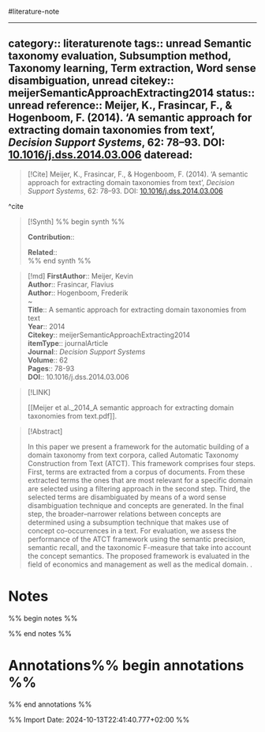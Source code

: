 #literature-note 

---
category:: literaturenote
tags:: unread Semantic taxonomy evaluation, Subsumption method, Taxonomy learning, Term extraction, Word sense disambiguation, unread
citekey:: meijerSemanticApproachExtracting2014
status:: unread
reference:: Meijer, K., Frasincar, F., & Hogenboom, F. (2014). ‘A semantic approach for extracting domain taxonomies from text’, _Decision Support Systems_, 62: 78–93. DOI: [10.1016/j.dss.2014.03.006](https://doi.org/10.1016/j.dss.2014.03.006)
dateread:
---

> [!Cite]
> Meijer, K., Frasincar, F., & Hogenboom, F. (2014). ‘A semantic approach for extracting domain taxonomies from text’, _Decision Support Systems_, 62: 78–93. DOI: [10.1016/j.dss.2014.03.006](https://doi.org/10.1016/j.dss.2014.03.006)

^cite

>[!Synth]
>%% begin synth %%
>
>**Contribution**:: 
>
>**Related**::  
>%% end synth %%

>[!md]
> **FirstAuthor**:: Meijer, Kevin  
> **Author**:: Frasincar, Flavius  
> **Author**:: Hogenboom, Frederik  
~    
> **Title**:: A semantic approach for extracting domain taxonomies from text  
> **Year**:: 2014   
> **Citekey**:: meijerSemanticApproachExtracting2014  
> **itemType**:: journalArticle  
> **Journal**:: *Decision Support Systems*  
> **Volume**:: 62   
> **Pages**:: 78-93  
> **DOI**:: 10.1016/j.dss.2014.03.006    

> [!LINK] 
>
> [[Meijer et al._2014_A semantic approach for extracting domain taxonomies from text.pdf]].

> [!Abstract]
>
> In this paper we present a framework for the automatic building of a domain taxonomy from text corpora, called Automatic Taxonomy Construction from Text (ATCT). This framework comprises four steps. First, terms are extracted from a corpus of documents. From these extracted terms the ones that are most relevant for a specific domain are selected using a filtering approach in the second step. Third, the selected terms are disambiguated by means of a word sense disambiguation technique and concepts are generated. In the final step, the broader–narrower relations between concepts are determined using a subsumption technique that makes use of concept co-occurrences in a text. For evaluation, we assess the performance of the ATCT framework using the semantic precision, semantic recall, and the taxonomic F-measure that take into account the concept semantics. The proposed framework is evaluated in the field of economics and management as well as the medical domain.
>.
> 
# Notes

%% begin notes %%

%% end notes %%


# Annotations%% begin annotations %%


%% end annotations %%

%% Import Date: 2024-10-13T22:41:40.777+02:00 %%
